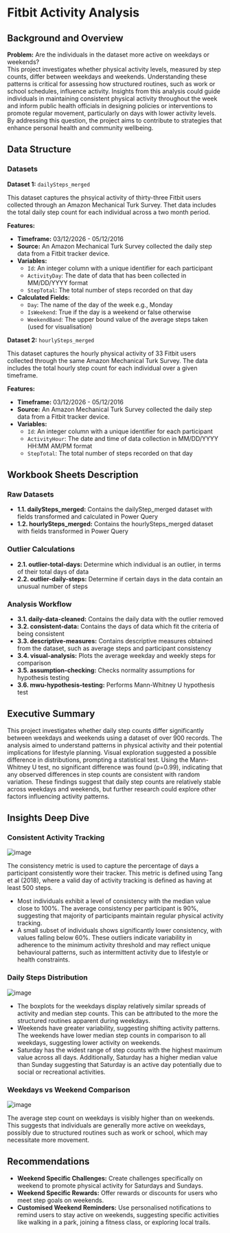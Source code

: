 # Fitbit Activity Analysis
## Background and Overview
**Problem:** Are the individuals in the dataset more active on weekdays or weekends? \
This project investigates whether physical activity levels, measured by step counts, differ between weekdays and weekends. Understanding these patterns is critical for assessing how structured routines, such as work or school schedules, influence activity. Insights from this analysis could guide individuals in maintaining consistent physical activity throughout the week and inform public health officials in designing policies or interventions to promote regular movement, particularly on days with lower activity levels. By addressing this question, the project aims to contribute to strategies that enhance personal health and community wellbeing.

## Data Structure 
### Datasets 

**Dataset 1:** `dailySteps_merged`

This dataset captures the phsyical activity of thirty-three Fitbit users collected through an Amazon Mechanical Turk Survey. Thet data includes the total daily step count for each individual across a two month period.

**Features:**
- **Timeframe:** 03/12/2026 - 05/12/2016
- **Source:** An Amazon Mechanical Turk Survey collected the daily step data from a Fitbit tracker device.
- **Variables:**
  - `Id`: An integer column with a unique identifier for each participant
  - `ActivityDay`: The date of data that has been collected in MM/DD/YYYY format
  - `StepTotal`: The total number of steps recorded on that day
- **Calculated Fields:**
  - `Day`: The name of the day of the week e.g., Monday
  - `IsWeekend`: True if the day is a weekend or false otherwise
  - `WeekendBand`: The upper bound value of the average steps taken (used for visualisation)

**Dataset 2:** `hourlySteps_merged`

This dataset captures the hourly physical activity of 33 Fitbit users collected through the same Amazon Mechanical Turk Survey. The data includes the total hourly step count for each individual over a given timeframe.

**Features:**
- **Timeframe:** 03/12/2026 - 05/12/2016
- **Source:** An Amazon Mechanical Turk Survey collected the daily step data from a Fitbit tracker device.
- **Variables:**
  - `Id`: An integer column with a unique identifier for each participant
  - `ActivityHour`: The date and time of data collection in MM/DD/YYYY HH:MM AM/PM format
  - `StepTotal`: The total number of steps recorded on that day

## Workbook Sheets Description
### Raw Datasets 
- **1.1. dailySteps_merged:** Contains the dailyStep_merged dataset with fields transformed and calculated in Power Query
- **1.2. hourlySteps_merged:** Contains the hourlySteps_merged dataset with fields transformed in Power Query

### Outlier Calculations
- **2.1. outlier-total-days:** Determine which individual is an outlier, in terms of their total days of data
- **2.2. outlier-daily-steps:** Determine if certain days in the data contain an unusual number of steps

### Analysis Workflow
- **3.1. daily-data-cleaned:** Contains the daily data with the outlier removed
- **3.2. consistent-data:** Contains the days of data which fit the criteria of being consistent
- **3.3. descriptive-measures:** Contains descriptive measures obtained from the dataset, such as average steps and participant consistency
- **3.4. visual-analysis:** Plots the average weekday and weekly steps for comparison
- **3.5. assumption-checking:** Checks normality assumptions for hypothesis testing
- **3.6. mwu-hypothesis-testing:** Performs Mann-Whitney U hypothesis test

## Executive Summary
This project investigates whether daily step counts differ significantly between weekdays and weekends using a dataset of over 900 records. The analysis aimed to understand patterns in physical activity and their potential implications for lifestyle planning. Visual exploration suggested a possible difference in distributions, prompting a statistical test. Using the Mann-Whitney U test, no significant difference was found (p=0.99), indicating that any observed differences in step counts are consistent with random variation. These findings suggest that daily step counts are relatively stable across weekdays and weekends, but further research could explore other factors influencing activity patterns. 

## Insights Deep Dive
### Consistent Activity Tracking
![image](https://github.com/user-attachments/assets/b772e4c6-5fe1-431a-86e5-3fbaa57608f0)

The consistency metric is used to capture the percentage of days a participant consistently wore their tracker. This metric is defined using Tang et al (2018), where a valid day of activity tracking is defined as having at least 500 steps. 

- Most individuals exhibit a level of consistency with the median value close to 100%. The average consistency per participant is 90%, suggesting that majority of participants maintain regular physical activity tracking.
- A small subset of individuals shows significantly lower consistency, with values falling below 60%. These outliers indicate variability in adherence to the minimum activity threshold and may reflect unique behavioural patterns, such as intermittent activity due to lifestyle or health constraints.

### Daily Steps Distribution
![image](https://github.com/user-attachments/assets/10ecdcb1-f9fa-406c-b2d9-27db1d96abcf)

- The boxplots for the weekdays display relatively similar spreads of activity and median step counts. This can be attributed to the more the structured routines apparent during weekdays. 
- Weekends have greater variability, suggesting shifting activity patterns. The weekends have lower median step counts in comparison to all weekdays, suggesting lower activity on weekends.
- Saturday has the widest range of step counts with the highest maximum value across all days. Additionally, Saturday has a higher median value than Sunday suggesting that Saturday is an active day potentially due to social or recreational activities.

### Weekdays vs Weekend Comparison
![image](https://github.com/user-attachments/assets/e6677691-2c1e-45a2-b181-42be6188f039)

The average step count on weekdays is visibly higher than on weekends. This suggests that individuals are generally more active on weekdays, possibly due to structured routines such as work or school, which may necessitate more movement.

## Recommendations
- **Weekend Specific Challenges:** Create challenges specifically on weekend to promote physical activity for Saturdays and Sundays. 
- **Weekend Specific Rewards:** Offer rewards or discounts for users who meet step goals on weekends. 
- **Customised Weekend Reminders:** Use personalised notifications to remind users to stay active on weekends, suggesting specific activities like walking in a park, joining a fitness class, or exploring local trails.
